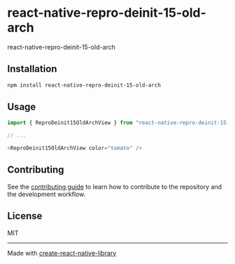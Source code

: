 # react-native-repro-deinit-15-old-arch

react-native-repro-deinit-15-old-arch

## Installation

```sh
npm install react-native-repro-deinit-15-old-arch
```

## Usage

```js
import { ReproDeinit15OldArchView } from "react-native-repro-deinit-15-old-arch";

// ...

<ReproDeinit15OldArchView color="tomato" />
```

## Contributing

See the [contributing guide](CONTRIBUTING.md) to learn how to contribute to the repository and the development workflow.

## License

MIT

---

Made with [create-react-native-library](https://github.com/callstack/react-native-builder-bob)
